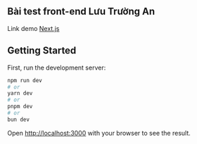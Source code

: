 ## Bài test front-end Lưu Trường An
Link demo [Next.js](https://nextjs.org) 

## Getting Started

First, run the development server:

```bash
npm run dev
# or
yarn dev
# or
pnpm dev
# or
bun dev
```

Open [http://localhost:3000](http://localhost:3000) with your browser to see the result.

